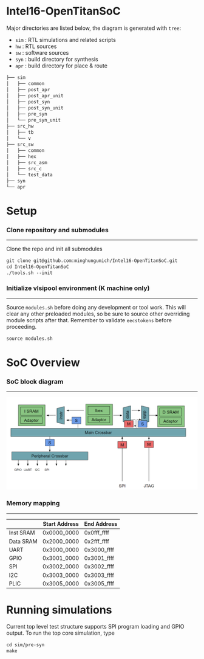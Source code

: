 # Intel16-OpenTitanSoC

Major directories are listed below, the diagram is generated with `tree`:

- `sim` : RTL simulations and related scripts
- `hw`  : RTL sources
- `sw`  : software sources
- `syn` : build directory for synthesis
- `apr` : build directory for place & route
```
├── sim
│   ├── common
│   ├── post_apr
│   ├── post_apr_unit
│   ├── post_syn
│   ├── post_syn_unit
│   ├── pre_syn
│   └── pre_syn_unit
├── src_hw
│   ├── tb
│   └── v
├── src_sw
│   ├── common
│   ├── hex
│   ├── src_asm
│   ├── src_c
│   └── test_data
├── syn
└── apr
```

# Setup

### Clone repository and submodules
-----------------------------------------------------------

Clone the repo and init all submodules
```
git clone git@github.com:minghungumich/Intel16-OpenTitanSoC.git
cd Intel16-OpenTitanSoC
./tools.sh --init
```

### Initialize vlsipool environment (K machine only)
-----------------------------------------------------------

Source `modules.sh` before doing any development or tool work. This will clear any other preloaded modules, so be sure to source other overriding module scripts after that. Remember to validate `eecstokens` before proceeding.
```
source modules.sh
```

# SoC Overview

### SoC block diagram
-----------------------------------------------------------

![SoC block diagram](docs/soc_block_diagram.png)

### Memory mapping
-----------------------------------------------------------

|             | Start Address | End Address |
| ----------- | ------------- | ----------- |
| Inst SRAM   | 0x0000_0000   | 0x0fff_ffff |
| Data SRAM   | 0x2000_0000   | 0x2fff_ffff |
| UART        | 0x3000_0000   | 0x3000_ffff |
| GPIO        | 0x3001_0000   | 0x3001_ffff |
| SPI         | 0x3002_0000   | 0x3002_ffff |
| I2C         | 0x3003_0000   | 0x3003_ffff |
| PLIC        | 0x3005_0000   | 0x3005_ffff |

# Running simulations

Current top level test structure supports SPI program loading and GPIO output. To run the top core simulation, type
```
cd sim/pre-syn
make
```
